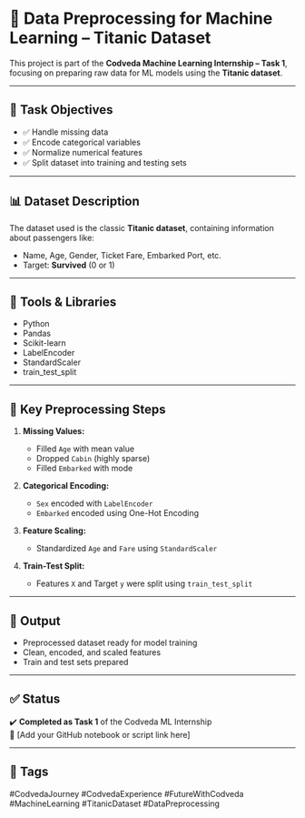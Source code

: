 
# 🚀 Data Preprocessing for Machine Learning – Titanic Dataset

This project is part of the **Codveda Machine Learning Internship – Task 1**, focusing on preparing raw data for ML models using the **Titanic dataset**.

---

## 📌 Task Objectives

- ✅ Handle missing data
- ✅ Encode categorical variables
- ✅ Normalize numerical features
- ✅ Split dataset into training and testing sets

---

## 📊 Dataset Description

The dataset used is the classic **Titanic dataset**, containing information about passengers like:
- Name, Age, Gender, Ticket Fare, Embarked Port, etc.
- Target: **Survived** (0 or 1)

---

## 🔧 Tools & Libraries

- Python
- Pandas
- Scikit-learn
- LabelEncoder
- StandardScaler
- train_test_split

---

## 🧪 Key Preprocessing Steps

1. **Missing Values:**
   - Filled `Age` with mean value
   - Dropped `Cabin` (highly sparse)
   - Filled `Embarked` with mode

2. **Categorical Encoding:**
   - `Sex` encoded with `LabelEncoder`
   - `Embarked` encoded using One-Hot Encoding

3. **Feature Scaling:**
   - Standardized `Age` and `Fare` using `StandardScaler`

4. **Train-Test Split:**
   - Features `X` and Target `y` were split using `train_test_split`

---

## 📂 Output

- Preprocessed dataset ready for model training
- Clean, encoded, and scaled features
- Train and test sets prepared

---

## ✅ Status

✔️ **Completed as Task 1** of the Codveda ML Internship  
🔗 [Add your GitHub notebook or script link here]

---

## 🔖 Tags

#CodvedaJourney #CodvedaExperience #FutureWithCodveda #MachineLearning #TitanicDataset #DataPreprocessing
